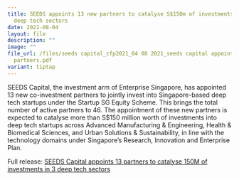 ```yaml
---
title: SEEDS appoints 13 new partners to catalyse S$150m of investments into 3
  deep tech sectors
date: 2021-08-04
layout: file
description: ""
image: ""
file_url: /files/seeds capital_cfp2021_04 08 2021_seeds capital appoints 13 new
  partners.pdf
variant: tiptap
---
```

SEEDS Capital, the investment arm of Enterprise Singapore, has appointed 13 new co-investment partners to jointly invest into Singapore-based deep tech startups under the Startup SG Equity Scheme. This brings the total number of active partners to 46. The appointment of these new partners is expected to catalyse more than S$150 million worth of investments into deep tech startups across Advanced Manufacturing & Engineering, Health & Biomedical Sciences, and Urban Solutions & Sustainability, in line with the technology domains under Singapore’s Research, Innovation and Enterprise Plan.

Full release: [SEEDS Capital appoints 13 partners to catalyse 150M of investments in 3 deep tech sectors]()